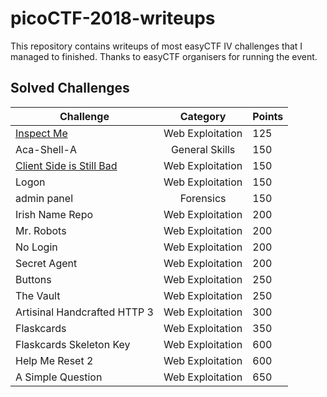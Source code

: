 # picoCTF-2018-writeups

This repository contains writeups of most easyCTF IV challenges that I managed to finished. Thanks to easyCTF organisers for running the event.  


## Solved Challenges

Challenge | Category | Points 
----------|:--------:|:------
[Inspect Me](/web_exploitation/inspect_me.md) | Web Exploitation | 125 | 
Aca-Shell-A | General Skills | 150 |
[Client Side is Still Bad](/web_exploitation/client_side_is_still_bad.md) | Web Exploitation | 150 |
Logon | Web Exploitation | 150 |
admin panel | Forensics | 150 |
Irish Name Repo | Web Exploitation | 200 |
Mr. Robots | Web Exploitation | 200 |
No Login | Web Exploitation | 200 |
Secret Agent | Web Exploitation | 200 |
Buttons | Web Exploitation | 250 |
The Vault | Web Exploitation | 250 |
Artisinal Handcrafted HTTP 3 | Web Exploitation | 300 |
Flaskcards | Web Exploitation | 350 |
Flaskcards Skeleton Key | Web Exploitation | 600 |
Help Me Reset 2 | Web Exploitation | 600 |
A Simple Question | Web Exploitation | 650 |




